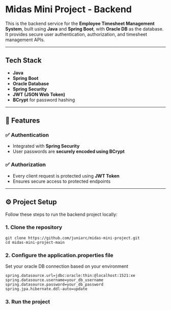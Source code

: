 # Midas Mini Project - Backend

This is the backend service for the **Employee Timesheet Management System**, built using **Java** and **Spring Boot**, with **Oracle DB** as the database. It provides secure user authentication, authorization, and timesheet management APIs.

---

## Tech Stack

- **Java**
- **Spring Boot**
- **Oracle Database**
- **Spring Security**
- **JWT (JSON Web Token)**
- **BCrypt** for password hashing

---

## 🔐 Features

### ✅ Authentication
- Integrated with **Spring Security**
- User passwords are **securely encoded using BCrypt**

### ✅ Authorization
- Every client request is protected using **JWT Token**
- Ensures secure access to protected endpoints

---

## ⚙️ Project Setup

Follow these steps to run the backend project locally:

### 1. Clone the repository

```
git clone https://github.com/juniarc/midas-mini-project.git
cd midas-mini-project-main
```

### 2. Configure the application.properties file

Set your oracle DB connection based on your environment

```
spring.datasource.url=jdbc:oracle:thin:@localhost:1521:xe
spring.datasource.username=your_db_username
spring.datasource.password=your_db_password
spring.jpa.hibernate.ddl-auto=update

```

### 3. Run the project

